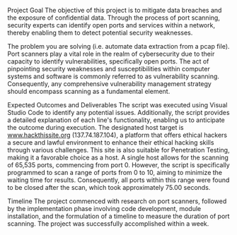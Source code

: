 Project Goal
    The objective of this project is to mitigate data breaches and the exposure of confidential data. Through the process of port scanning, security experts can identify open ports and services within a network, thereby enabling them to detect potential security weaknesses.

The problem you are solving (i.e. automate data extraction from a pcap file).
    Port scanners play a vital role in the realm of cybersecurity due to their capacity to identify vulnerabilities, specifically open ports. The act of pinpointing security weaknesses and susceptibilities within computer systems and software is commonly referred to as vulnerability scanning. Consequently, any comprehensive vulnerability management strategy should encompass scanning as a fundamental element.

Expected Outcomes and Deliverables
	The script was executed using Visual Studio Code to identify any potential issues. Additionally, the script provides a detailed explanation of each line's functionality, enabling us to anticipate the outcome during execution. The designated host target is www.hackthissite.org (137.74.187.104), a platform that offers ethical hackers a secure and lawful environment to enhance their ethical hacking skills through various challenges. This site is also suitable for Penetration Testing, making it a favorable choice as a host.
    A single host allows for the scanning of 65,535 ports, commencing from port 0. However, the script is specifically programmed to scan a range of ports from 0 to 10, aiming to minimize the waiting time for results. Consequently, all ports within this range were found to be closed after the scan, which took approximately 75.00 seconds.
    
Timeline
    The project commenced with research on port scanners, followed by the implementation phase involving code development, module installation, and the formulation of a timeline to measure the duration of port scanning. The project was successfully accomplished within a week. 
